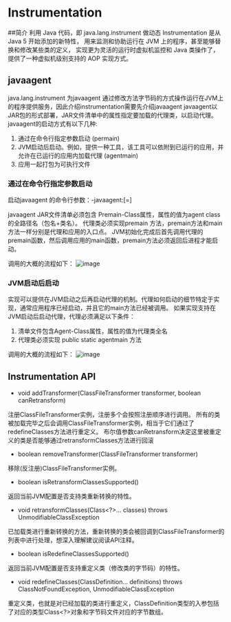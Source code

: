 # Instrumentation

##简介
利用 Java 代码，即 java.lang.instrument 做动态 Instrumentation 是从 Java 5 开始添加的新特性，
用来监测和协助运行在 JVM 上的程序，甚至能够替换和修改某些类的定义，
实现更为灵活的运行时虚拟机监控和 Java 类操作了，提供了一种虚拟机级别支持的 AOP 实现方式。

## javaagent
java.lang.instrument 为javaagent 通过修改方法字节码的方式操作运行在JVM上的程序提供服务，因此介绍instrumentation需要先介绍javaagent
javaagent以JAR包的形式部署，JAR文件清单中的属性指定要加载的代理类，以启动代理。javaagent的启动方式有以下几种:

1. 通过在命令行指定参数启动 (permain)
2. JVM启动后启动。例如，提供一种工具，该工具可以依附到已运行的应用，并允许在已运行的应用内加载代理 (agentmain)
3. 应用一起打包为可执行文件

### 通过在命令行指定参数启动
启动javaagent 的命令行参数：-javaagent:<jarpath>[=<options>]

javaagent JAR文件清单必须包含 Premain-Class属性，属性的值为agent class的全路径名（包名+类名）。
代理类必须实现premain 方法，premain方法和main方法一样分别是代理和应用的入口点。
JVM初始化完成后首先调用代理的premain函数，然后调用应用的main函数，premain方法必须返回后进程才能启动。

调用的大概的流程如下：
![image](https://raw.githubusercontent.com/Ghost4Wandering/j.icon/master/instrumentation/premain.png)


### JVM启动后启动
实现可以提供在JVM启动之后再启动代理的机制。代理如何启动的细节特定于实现，通常应用程序已经启动，并且它的main方法已经被调用。
如果实现支持在JVM启动后启动代理，代理必须满足以下条件：
1. 清单文件包含Agent-Class属性，属性的值为代理类全名
2. 代理类必须实现 public static agentmain 方法

调用的大概的流程如下：
![image](https://raw.githubusercontent.com/Ghost4Wandering/j.icon/master/instrumentation/agentclass.png)

## Instrumentation API
* void addTransformer(ClassFileTransformer transformer, boolean canRetransform)

注册ClassFileTransformer实例，注册多个会按照注册顺序进行调用。
所有的类被加载完毕之后会调用ClassFileTransformer实例，相当于它们通过了redefineClasses方法进行重定义。
布尔值参数canRetransform决定这里被重定义的类是否能够通过retransformClasses方法进行回滚

* boolean removeTransformer(ClassFileTransformer transformer)

移除(反注册)ClassFileTransformer实例。

* boolean isRetransformClassesSupported()

返回当前JVM配置是否支持类重新转换的特性。

* void retransformClasses(Class<?>... classes) throws UnmodifiableClassException

已加载类进行重新转换的方法，重新转换的类会被回调到ClassFileTransformer的列表中进行处理，想深入理解建议阅读API注释。

* boolean isRedefineClassesSupported()

返回当前JVM配置是否支持重定义类（修改类的字节码）的特性。

* void redefineClasses(ClassDefinition... definitions) throws ClassNotFoundException, UnmodifiableClassException

重定义类，也就是对已经加载的类进行重定义，ClassDefinition类型的入参包括了对应的类型Class<?>对象和字节码文件对应的字节数组。
